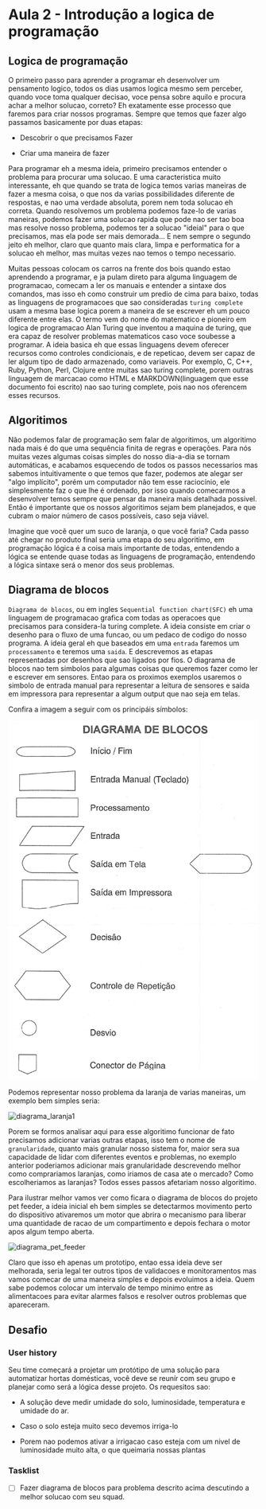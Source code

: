 # Aula 2 - Introdução a logica de programação

## Logica de programação

O primeiro passo para aprender a programar eh desenvolver um pensamento logico, todos os dias usamos logica mesmo sem perceber, quando voce toma qualquer decisao, voce pensa sobre aquilo e procura achar a melhor solucao, correto? Eh exatamente esse processo que faremos para criar nossos programas. Sempre que temos que fazer algo passamos basicamente por duas etapas:

- Descobrir o que precisamos Fazer

- Criar uma maneira de fazer

Para programar eh a mesma ideia, primeiro precisamos entender o problema para procurar uma solucao. E uma caracteristica muito interessante, eh que quando se trata de logica temos varias maneiras de fazer a mesma coisa, o que nos da varias possibilidades diferente de respostas, e nao uma verdade absoluta, porem nem toda solucao eh correta.
Quando resolvemos um problema podemos faze-lo de varias maneiras, podemos fazer uma solucao rapida que pode nao ser tao boa mas resolve nosso problema, podemos ter a solucao "ideial" para o que precisamos, mas ela pode ser mais demorada... E nem sempre o segundo jeito eh melhor, claro que quanto mais clara, limpa e performatica for a solucao eh melhor, mas muitas vezes nao temos o tempo necessario.

Muitas pessoas colocam os carros na frente dos bois quando estao aprendendo a programar, e ja pulam direto para alguma linguagem de programacao, comecam a ler os manuais e entender a sintaxe dos comandos, mas isso eh como construir um predio de cima para baixo, todas as linguagens de programacoes que sao consideradas `turing complete` usam a mesma base logica porem a maneira de se escrever eh um pouco diferente entre elas.
O termo vem do nome do matematico e pioneiro em logica de programacao Alan Turing que inventou a maquina de turing, que era capaz de resolver problemas matematicos caso voce soubesse a programar. A ideia basica eh que essas linguagens devem oferecer recursos como controles condicionais, e de repeticao, devem ser capaz de ler algum tipo de dado armazenado, como variaveis.
Por exemplo, C, C++, Ruby, Python, Perl, Clojure entre muitas sao turing complete, porem outras linguagem de marcacao como HTML e MARKDOWN(linguagem que esse documento foi escrito) nao sao turing complete, pois nao nos oferencem esses recursos.


## Algoritimos

Não podemos falar de programação sem falar de algoritimos, um algoritimo nada mais é do que uma sequência finita de regras e operações. Para nós muitas vezes algumas coisas simples do nosso dia-a-dia se tornam automáticas, e acabamos esquecendo de todos os passos necessarios mas sabemos intuitivamente o que temos que fazer, podemos ate alegar ser "algo implícito", porém um computador não tem esse raciocínio, ele simplesmente faz o que lhe é ordenado, por isso quando comecarmos a desenvolver temos sempre que pensar da maneira mais detalhada possivel. Então é importante que os nossos algoritimos sejam bem planejados, e que cubram o maior número de casos possíveis, caso seja viável.

Imagine que você quer um suco de laranja, o que você faria? Cada passo até chegar no produto final seria uma etapa do seu algoritimo, em programação lógica é a coisa mais importante de todas, entendendo a lógica se entende quase todas as linguagens de programação, entendendo a lógica sintaxe será o menor dos seus problemas.

## Diagrama de blocos

`Diagrama de blocos`, ou em ingles `Sequential function chart(SFC)` eh uma linguagem de programacao grafica com todas as operacoes que precisamos para considera-la turing complete. A ideia consiste em criar o desenho para o fluxo de uma funcao, ou um pedaco de codigo do nosso programa. A ideia geral eh que baseados em uma `entrada` faremos um `processamento` e teremos uma `saida`. E descrevemos as etapas representadas por desenhos que sao ligados por fios. O diagrama de blocos nao tem simbolos para algumas coisas que queremos fazer como ler e escrever em sensores. Entao para os proximos exemplos usaremos o simbolo de entrada manual para representar a leitura de sensores e saida em impressora para representar a algum output que nao seja em telas.

Confira a imagem a seguir com os principáis símbolos:

![diagrama](../../img/1sem/02/diagrama_blocos.png)


Podemos representar nosso problema da laranja de varias maneiras, um exemplo bem simples seria:

![diagrama_laranja1](../../img/1sem/02/diagrama_laranja1.png)

Porem se formos analisar aqui para esse algoritimo funcionar de fato precisamos adicionar varias outras etapas, isso tem o nome de `granularidade`, quanto mais granular nosso sistema for, maior sera sua capacidade de lidar com diferentes eventos e problemas, no exemplo anterior poderiamos adicionar mais granularidade descrevendo melhor como comprariamos laranjas, como iriamos de casa ate o mercado? Como escolheriamos as laranjas? Todos esses passos afetariam nosso algoritimo.

Para ilustrar melhor vamos ver como ficara o diagrama de blocos do projeto pet feeder, a ideia inicial eh bem simples se detectarmos movimento perto do dispositivo ativaremos um motor que abrira o mecanismo para liberar uma quantidade de racao de um compartimento e depois fechara o motor apos algum tempo aberta.

![diagrama_pet_feeder](../../img/1sem/02/diagrama_pet_feeder.png)

Claro que isso eh apenas um prototipo, entao essa ideia deve ser melhorada, seria legal ter outros tipos de validacoes e monitoramentos mas vamos comecar de uma maneira simples e depois evoluimos a ideia. Quem sabe podemos colocar um intervalo de tempo minimo entre as alimentacoes para evitar alarmes falsos e resolver outros problemas que apareceram.

## Desafio

### User history

Seu time começará a projetar um protótipo de uma solução para automatizar hortas domésticas, você deve se reunír com seu grupo e planejar como será a lógica desse projeto. Os requesitos sao:

* A solução deve medir umidade do solo, luminosidade, temperatura e umidade do ar.

* Caso o solo esteja muito seco devemos irriga-lo

* Porem nao podemos ativar a irrigacao caso esteja com um nivel de luminosidade muito alta, o que queimaria nossas plantas


### Tasklist

* [ ] Fazer diagrama de blocos para problema descrito acima descutindo a melhor solucao com seu squad.
